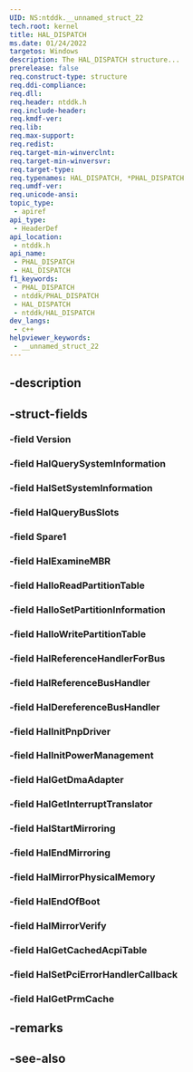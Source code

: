 ```yaml
---
UID: NS:ntddk.__unnamed_struct_22
tech.root: kernel
title: HAL_DISPATCH
ms.date: 01/24/2022
targetos: Windows
description: The HAL_DISPATCH structure...
prerelease: false
req.construct-type: structure
req.ddi-compliance: 
req.dll: 
req.header: ntddk.h
req.include-header: 
req.kmdf-ver: 
req.lib: 
req.max-support: 
req.redist: 
req.target-min-winverclnt: 
req.target-min-winversvr: 
req.target-type: 
req.typenames: HAL_DISPATCH, *PHAL_DISPATCH
req.umdf-ver: 
req.unicode-ansi: 
topic_type:
 - apiref
api_type:
 - HeaderDef
api_location:
 - ntddk.h
api_name:
 - PHAL_DISPATCH
 - HAL_DISPATCH
f1_keywords:
 - PHAL_DISPATCH
 - ntddk/PHAL_DISPATCH
 - HAL_DISPATCH
 - ntddk/HAL_DISPATCH
dev_langs:
 - c++
helpviewer_keywords:
 - __unnamed_struct_22
---
```


## -description

## -struct-fields

### -field Version

### -field HalQuerySystemInformation

### -field HalSetSystemInformation

### -field HalQueryBusSlots

### -field Spare1

### -field HalExamineMBR

### -field HalIoReadPartitionTable

### -field HalIoSetPartitionInformation

### -field HalIoWritePartitionTable

### -field HalReferenceHandlerForBus

### -field HalReferenceBusHandler

### -field HalDereferenceBusHandler

### -field HalInitPnpDriver

### -field HalInitPowerManagement

### -field HalGetDmaAdapter

### -field HalGetInterruptTranslator

### -field HalStartMirroring

### -field HalEndMirroring

### -field HalMirrorPhysicalMemory

### -field HalEndOfBoot

### -field HalMirrorVerify

### -field HalGetCachedAcpiTable

### -field HalSetPciErrorHandlerCallback

### -field HalGetPrmCache

## -remarks

## -see-also

